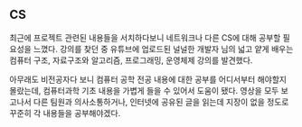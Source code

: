 CS
--------
최근에 프로젝트 관련된 내용들을 서치하다보니 네트워크나 다른 CS에 대해 공부할 필요성을 느꼈다. 강의를 찾던 중
유튜브에 업로드된 널널한 개발자 님의 넓고 얕게 배우는 컴퓨터 구조, 자료구조와 알고리즘, 프로그래밍, 운영체제 강의를 발견했다.

아무래도 비전공자다 보니 컴퓨터 공학 전공 내용에 대한 공부를 어디서부터 해야할지 몰랐는데, 컴퓨터과학 기초 내용을 가볍게 들을 수 있어서
도움이 됐다. 영상을 모두 보고나서 다른 팀원과 의사소통하거나, 인터넷에 공유된 글을 읽는데 지장이 없을 정도로 꾸준히 각 내용들을 공부해야겠다.
